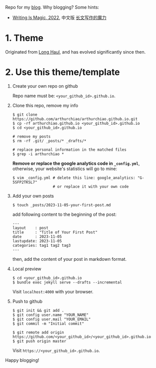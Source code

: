 Repo for my [blog](https://arthurchiao.github.io). Why blogging? Some hints:

* [Writing Is Magic, 2022](https://brooker.co.za/blog/2022/11/08/writing.html),
  中文版 [长文写作的魔力](https://arthurchiao.art/blog/writing-is-magic-zh)

# 1. Theme

Originated from [Long Haul](http://github.com/brianmaierjr/long-haul),
and has evolved significantly since then.

# 2. Use this theme/template

1. Create your own repo on github

    Repo name must be: `<your_github_id>.github.io`.

2. Clone this repo, remove my info

    ```shell
    $ git clone https://github.com/arthurchiao/arthurchiao.github.io.git
    $ cp -rf arthurchiao.github.io <your_github_id>.github.io
    $ cd <your_github_id>.github.io
    
    # remove my posts
    $ rm -rf .git/ _posts/* _drafts/*
    
    # replace personal information in the matched files
    $ grep -i arthurchiao *
    ```

    **Remove or replace the google analytics code in `_config.yml`**, otherwise,
    your website's statistics will go to mine:

    ```shell
    $ vim _config.yml # delete this line: google_analytics: "G-5SFP2TKSL7"
                      # or replace it with your own code
    ```

3. Add your own posts

    ```
    $ touch _posts/2023-11-05-your-first-post.md
    ```

    add following content to the beginning of the post:

    ```
    ---
    layout    : post
    title     : "Title of Your First Post"
    date      : 2023-11-05
    lastupdate: 2023-11-05
    categories: tag1 tag2 tag3
    ---
    ```

    then, add the content of your post in markdown format.

4. Local preview

    ```shell
    $ cd <your_github_id>.github.io
    $ bundle exec jekyll serve --drafts --incremental
    ```

    Visit `localhost:4000` with your browser.

5. Push to github

    ```shell
    $ git init && git add .
    $ git config user.name "YOUR_NAME"
    $ git config user.mail "YOUR_EMAIL"
    $ git commit -m "Initial commit"

    $ git remote add origin https://github.com/<your_github_id>/<your_github_id>.github.io
    $ git push origin master
    ```

    Visit `https://<your_github_id>.github.io`.

Happy blogging!

